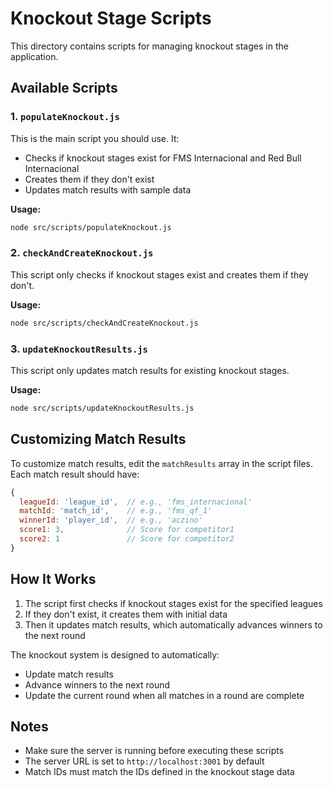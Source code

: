 # Knockout Stage Scripts

This directory contains scripts for managing knockout stages in the application.

## Available Scripts

### 1. `populateKnockout.js`

This is the main script you should use. It:
- Checks if knockout stages exist for FMS Internacional and Red Bull Internacional
- Creates them if they don't exist
- Updates match results with sample data

**Usage:**
```bash
node src/scripts/populateKnockout.js
```

### 2. `checkAndCreateKnockout.js`

This script only checks if knockout stages exist and creates them if they don't.

**Usage:**
```bash
node src/scripts/checkAndCreateKnockout.js
```

### 3. `updateKnockoutResults.js`

This script only updates match results for existing knockout stages.

**Usage:**
```bash
node src/scripts/updateKnockoutResults.js
```

## Customizing Match Results

To customize match results, edit the `matchResults` array in the script files. Each match result should have:

```javascript
{
  leagueId: 'league_id',  // e.g., 'fms_internacional'
  matchId: 'match_id',    // e.g., 'fms_qf_1'
  winnerId: 'player_id',  // e.g., 'aczino'
  score1: 3,              // Score for competitor1
  score2: 1               // Score for competitor2
}
```

## How It Works

1. The script first checks if knockout stages exist for the specified leagues
2. If they don't exist, it creates them with initial data
3. Then it updates match results, which automatically advances winners to the next round

The knockout system is designed to automatically:
- Update match results
- Advance winners to the next round
- Update the current round when all matches in a round are complete

## Notes

- Make sure the server is running before executing these scripts
- The server URL is set to `http://localhost:3001` by default
- Match IDs must match the IDs defined in the knockout stage data 